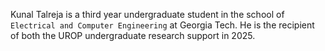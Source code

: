 Kunal Talreja is a third year undergraduate student in the school of `Electrical and Computer Engineering` at Georgia Tech. He is the recipient of both the  UROP undergraduate research support in 2025.



